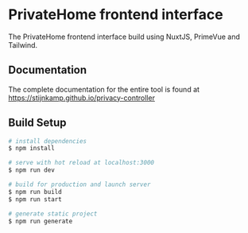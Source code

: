 # PrivateHome frontend interface
The PrivateHome frontend interface build using NuxtJS, PrimeVue and Tailwind.


## Documentation
The complete documentation for the entire tool is found at https://stijnkamp.github.io/privacy-controller

## Build Setup
```bash
# install dependencies
$ npm install

# serve with hot reload at localhost:3000
$ npm run dev

# build for production and launch server
$ npm run build
$ npm run start

# generate static project
$ npm run generate
```

